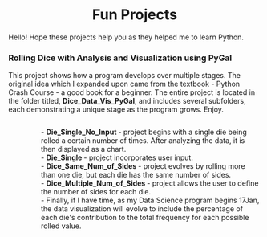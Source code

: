 <!DOCTYPE html>

<!---
Fun projects that helped me to learn python
-->


<!--- Title and metadata -->
<html>
<head>
    <meta charset="UTF-8">
    <meta name="description" content="Python Projects for Beginners">
    <meta name="keywords" content="Python, Projects, Novice, Noob, Newbie, Coding, Programmer">
    <meta name="author" content="Keith Stateson, Enduring Writer, Sing Fighter">
    <meta name="viewport" content="width=device-width, initial-scale=1.0">
    <style>
        .tab {display: inline-block; margin-left: 40px;}
    </style>
    <h1 align="center">
        Fun Projects
    </h1>
</head>

<p>Hello! Hope these projects help you as they helped me to learn Python.</p>


<!--- Project Heading for Dice_Data_Vis_PyGal -->
<head>
    <h3 align="left">
    Rolling Dice with Analysis and Visualization using PyGal
    </h3>
</head>

<p>This project shows how a program develops over multiple stages. The original idea which I expanded upon came from the textbook - Python Crash Course - a good book for a beginner. The entire project is located in the folder titled, <b>Dice_Data_Vis_PyGal</b>, and includes several subfolders, each demonstrating a unique stage as the program grows. Enjoy.
</p>
<body>
<span class="tab">
<p style="margin-left: 25px;">
    - <b> Die_Single_No_Input </b> - project begins with a single die being rolled a certain number of times. After analyzing the data, it is then displayed as a chart.
    <br>    
    - <b> Die_Single </b> - project incorporates user input.
    <br>
    - <b> Dice_Same_Num_of_Sides </b> - project evolves by rolling more than one die, but each die has the same number of sides.
    <br>
    - <b> Dice_Multiple_Num_of_Sides </b> - project allows the user to define the number of sides for each die.
    <br>
    - Finally, if I have time, as my Data Science program begins 17Jan, the data visualization will evolve to include the percentage of each die's contribution to the total frequency for each possible rolled value.
</p>
</span>
</body>
